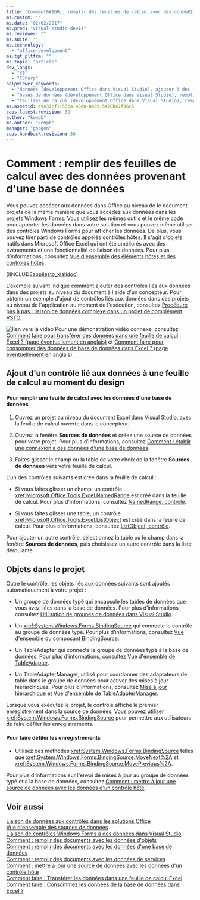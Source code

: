 ```yaml
---
title: "Comment&#160;: remplir des feuilles de calcul avec des donn&#233;es provenant d&#39;une base de donn&#233;es | Microsoft Docs"
ms.custom: ""
ms.date: "02/02/2017"
ms.prod: "visual-studio-dev14"
ms.reviewer: ""
ms.suite: ""
ms.technology: 
  - "office-development"
ms.tgt_pltfrm: ""
ms.topic: "article"
dev_langs: 
  - "VB"
  - "CSharp"
helpviewer_keywords: 
  - "données (développement Office dans Visual Studio), ajouter à des feuilles de calcul"
  - "bases de données (développement Office dans Visual Studio), remplir des feuilles de calcul"
  - "feuilles de calcul (développement Office dans Visual Studio), remplir"
ms.assetid: e9e37cf1-53ca-45d0-8409-5428be7f96c5
caps.latest.revision: 39
author: "kempb"
ms.author: "kempb"
manager: "ghogen"
caps.handback.revision: 38
---
```

# Comment&#160;: remplir des feuilles de calcul avec des donn&#233;es provenant d&#39;une base de donn&#233;es
  Vous pouvez accéder aux données dans Office au niveau de le document projets de la même manière que vous accédez aux données dans les projets Windows Forms.  Vous utilisez les mêmes outils et le même code pour apporter les données dans votre solution et vous pouvez même utiliser des contrôles Windows Forms pour afficher les données.  De plus, vous pouvez tirer parti de contrôles appelés contrôles hôtes. Il s'agit d'objets natifs dans Microsoft Office Excel qui ont été améliorés avec des événements et une fonctionnalité de liaison de données.  Pour plus d’informations, consultez [Vue d'ensemble des éléments hôtes et des contrôles hôtes](../vsto/host-items-and-host-controls-overview.md).  
  
 [!INCLUDE[appliesto_xlalldoc](../vsto/includes/appliesto-xlalldoc-md.md)]  
  
 L'exemple suivant indique comment ajouter des contrôles liés aux données dans des projets au niveau du document à l'aide d'un concepteur.  Pour obtenir un exemple d'ajout de contrôles liés aux données dans des projets au niveau de l'application au moment de l'exécution, consultez [Procédure pas à pas : liaison de données complexe dans un projet de complément VSTO](../vsto/walkthrough-complex-data-binding-in-vsto-add-in-project.md).  
  
 ![lien vers la vidéo](../vsto/media/playvideo.png "lien vers la vidéo") Pour une démonstration vidéo connexe, consultez [Comment faire pour transférer des données dans une feuille de calcul Excel ? \(page éventuellement en anglais\)](http://go.microsoft.com/fwlink/?LinkID=130277) et [Comment faire pour consommer des données de base de données dans Excel ? \(page éventuellement en anglais\)](http://go.microsoft.com/fwlink/?LinkID=130287).  
  
## Ajout d'un contrôle lié aux données à une feuille de calcul au moment du design  
  
#### Pour remplir une feuille de calcul avec les données d'une base de données  
  
1.  Ouvrez un projet au niveau du document Excel dans Visual Studio, avec la feuille de calcul ouverte dans le concepteur.  
  
2.  Ouvrez la fenêtre **Sources de données** et créez une source de données pour votre projet.  Pour plus d’informations, consultez [Comment : établir une connexion à des données d'une base de données](~/data-tools/how-to-connect-to-data-in-a-database.md).  
  
3.  Faites glisser le champ ou la table de votre choix de la fenêtre **Sources de données** vers votre feuille de calcul.  
  
 L'un des contrôles suivants est créé dans la feuille de calcul :  
  
-   Si vous faites glisser un champ, un contrôle <xref:Microsoft.Office.Tools.Excel.NamedRange> est créé dans la feuille de calcul.  Pour plus d’informations, consultez [NamedRange, contrôle](../vsto/namedrange-control.md).  
  
-   Si vous faites glisser une table, un contrôle <xref:Microsoft.Office.Tools.Excel.ListObject> est créé dans la feuille de calcul.  Pour plus d’informations, consultez [ListObject, contrôle](../vsto/listobject-control.md).  
  
 Pour ajouter un autre contrôle, sélectionnez la table ou le champ dans la fenêtre **Sources de données**, puis choisissez un autre contrôle dans la liste déroulante.  
  
## Objets dans le projet  
 Outre le contrôle, les objets liés aux données suivants sont ajoutés automatiquement à votre projet :  
  
-   Un groupe de données typé qui encapsule les tables de données que vous avez liées dans la base de données.  Pour plus d’informations, consultez [Utilisation de groupes de données dans Visual Studio](../data-tools/dataset-tools-in-visual-studio.md).  
  
-   Un <xref:System.Windows.Forms.BindingSource> qui connecte le contrôle au groupe de données typé.  Pour plus d’informations, consultez [Vue d'ensemble du composant BindingSource](http://msdn.microsoft.com/library/be838caf-fcb0-4b68-827f-58b2c04b747f).  
  
-   Un TableAdapter qui connecte le groupe de données typé à la base de données.  Pour plus d’informations, consultez [Vue d'ensemble de TableAdapter](/visual-studio/data-tools/tableadapter-overview).  
  
-   Un TableAdapterManager, utilisé pour coordonner des adaptateurs de table dans le groupe de données pour activer des mises à jour hiérarchiques.  Pour plus d'informations, consultez [Mise à jour hiérarchique](../data-tools/hierarchical-update.md) et [Vue d'ensemble de TableAdapterManager](http://msdn.microsoft.com/library/33076d42-6b41-491a-ac11-6c6339aea650).  
  
 Lorsque vous exécutez le projet, le contrôle affiche le premier enregistrement dans la source de données.  Vous pouvez utiliser <xref:System.Windows.Forms.BindingSource> pour permettre aux utilisateurs de faire défiler les enregistrements.  
  
#### Pour faire défiler les enregistrements  
  
-   Utilisez des méthodes <xref:System.Windows.Forms.BindingSource> telles que <xref:System.Windows.Forms.BindingSource.MoveNext%2A> et <xref:System.Windows.Forms.BindingSource.MovePrevious%2A>.  
  
 Pour plus d'informations sur l'envoi de mises à jour au groupe de données typé et à la base de données, consultez [Comment : mettre à jour une source de données avec les données d'un contrôle hôte](../vsto/how-to-update-a-data-source-with-data-from-a-host-control.md).  
  
## Voir aussi  
 [Liaison de données aux contrôles dans les solutions Office](../vsto/binding-data-to-controls-in-office-solutions.md)   
 [Vue d'ensemble des sources de données](../data-tools/add-new-data-sources.md)   
 [Liaison de contrôles Windows Forms à des données dans Visual Studio](../Topic/Binding%20Windows%20Forms%20controls%20to%20data%20in%20Visual%20Studio.md)   
 [Comment : remplir des documents avec les données d'objets](../vsto/how-to-populate-documents-with-data-from-objects.md)   
 [Comment : remplir des documents avec les données d'une base de données](../vsto/how-to-populate-documents-with-data-from-a-database.md)   
 [Comment : remplir des documents avec les données de services](../vsto/how-to-populate-documents-with-data-from-services.md)   
 [Comment : mettre à jour une source de données avec les données d'un contrôle hôte](../vsto/how-to-update-a-data-source-with-data-from-a-host-control.md)   
 [Comment faire : Transférer les données dans une feuille de calcul Excel](http://go.microsoft.com/fwlink/?LinkID=130277)   
 [Comment faire : Consommez les données de la base de données dans Excel ?](http://go.microsoft.com/fwlink/?LinkID=130287)  
  
  